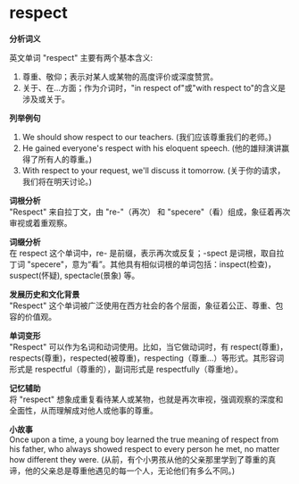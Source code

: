 # respect

**分析词义**

  

英文单词 "respect" 主要有两个基本含义:

  

1.  尊重、敬仰；表示对某人或某物的高度评价或深度赞赏。
2.  关于、在...方面；作为介词时，"in respect of"或"with respect to"的含义是涉及或关于。

  

**列举例句**

  

1.  We should show respect to our teachers. (我们应该尊重我们的老师。)
2.  He gained everyone's respect with his eloquent speech. (他的雄辩演讲赢得了所有人的尊重。)
3.  With respect to your request, we'll discuss it tomorrow. (关于你的请求，我们将在明天讨论。)

  

**词根分析**  
"Respect" 来自拉丁文，由 "re-"（再次） 和 "specere"（看）组成，象征着再次审视或着重观察。

  

**词缀分析**  
在 respect 这个单词中，re- 是前缀，表示再次或反复；-spect 是词根，取自拉丁词 "specere"，意为“看”。其他具有相似词根的单词包括：inspect(检查)，suspect(怀疑), spectacle(景象) 等。

  

**发展历史和文化背景**  
"Respect" 这个单词被广泛使用在西方社会的各个层面，象征着公正、尊重、包容的价值观。

  

**单词变形**  
"Respect" 可以作为名词和动词使用。比如，当它做动词时，有 respect(尊重)，respects(尊重)，respected(被尊重)，respecting（尊重...）等形式。其形容词形式是 respectful（尊重的），副词形式是 respectfully（尊重地）。

  

**记忆辅助**  
将 "respect" 想象成重复看待某人或某物，也就是再次审视，强调观察的深度和全面性，从而理解成对他人或他事的尊重。

  

**小故事**  
Once upon a time, a young boy learned the true meaning of respect from his father, who always showed respect to every person he met, no matter how different they were. (从前，有个小男孩从他的父亲那里学到了尊重的真谛，他的父亲总是尊重他遇见的每一个人，无论他们有多么不同。)
